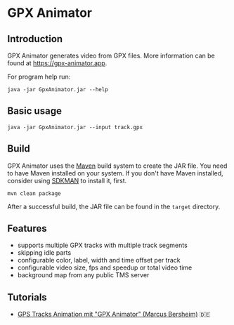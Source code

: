 GPX Animator
============

Introduction
------------

GPX Animator generates video from GPX files.
More information can be found at https://gpx-animator.app.

For program help run:

```
java -jar GpxAnimator.jar --help
```

Basic usage
-----------

```
java -jar GpxAnimator.jar --input track.gpx
```

Build
-----------

GPX Animator uses the [Maven](https://maven.apache.org/) build system to create the JAR file. You need to have Maven installed on your system. If you don't have Maven installed, consider using [SDKMAN](https://sdkman.io/) to install it, first.

```
mvn clean package
```

After a successful build, the JAR file can be found in the `target` directory.

Features
--------
* supports multiple GPX tracks with multiple track segments
* skipping idle parts
* configurable color, label, width and time offset per track
* configurable video size, fps and speedup or total video time
* background map from any public TMS server

Tutorials
--------
- [GPS Tracks Animation mit "GPX Animator" (Marcus Bersheim)](https://www.youtube.com/watch?v=AtcBVrbB6bg) :de:
